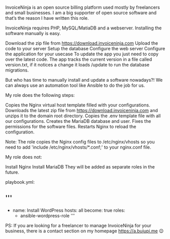 InvoiceNinja is an open source billing platform used mostly by freelancers and small businesses. I am a big supporter of open source software and that’s the reason I have written this role.

InvoiceNinja requires PHP, MySQL/MatiaDB and a webserver. Installing the software manually is easy.

Download the zip file from https://download.invoiceninja.com
Upload the code to your server
Setup the database
Configure the web server
Configure the application for your usecase
To update the app you just need to copy over the latest code. The app tracks the current version in a file called version.txt, if it notices a change it loads /update to run the database migrations.

But who has time to manually install and update a software nowadays?! We can always use an automation tool like Ansible to do the job for us.

My role does the following steps:

Copies the Nginx virtual host template filled with your configurations.
Downloads the latest zip file from https://download.invoiceninja.com and unzips it to the domain root directory.
Copies the .env template file with all our configurations.
Creates the MariaDB database and user.
Fixes the permissions for the software files.
Restarts Nginx to reload the configuration.

Note: The role copies the Nginx config files to /etc/nginx/vhosts so you need to add 'include /etc/nginx/vhosts/*.conf;' to your nginx.conf file. 
 
My role does not:

Install Nginx
Install MariaDB
They will be added as separate roles in the future.

playbook.yml:

'''
---
- name: Install WordPress
  hosts: all
  become: true
  roles: 
    - ansible-wordpress-role
'''

PS: If you are looking for a freelancer to manage InvoiceNinja for your business, there is a contact section on my homepage https://a.bujupi.me 😉